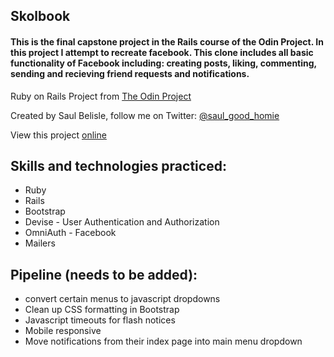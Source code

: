## Skolbook

#### This is the final capstone project in the Rails course of the Odin Project. In this project I attempt to recreate facebook. This clone includes all basic functionality of Facebook including: creating posts, liking, commenting, sending and recieving friend requests and notifications.

Ruby on Rails Project from [The Odin Project](https://www.theodinproject.com/courses/ruby-on-rails/lessons/final-project)

Created by Saul Belisle, follow me on Twitter: [@saul_good_homie](https://twitter.com/saul_good_homie)

View this project [online](https://stormy-springs-25084.herokuapp.com/)

## Skills and technologies practiced:

- Ruby
- Rails
- Bootstrap
- Devise - User Authentication and Authorization
- OmniAuth - Facebook
- Mailers

## Pipeline (needs to be added):

- convert certain menus to javascript dropdowns
- Clean up CSS formatting in Bootstrap
- Javascript timeouts for flash notices
- Mobile responsive
- Move notifications from their index page into main menu dropdown
